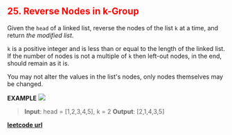 <h2 style="color:#F00;">25. Reverse Nodes in k-Group</h2>

Given the `head` of a linked list, reverse the nodes of the list `k` at a time, and return _the modified list_.

`k` is a positive integer and is less than or equal to the length of the linked list. If the number of nodes is not a multiple of `k` then left-out nodes, in the end, should remain as it is.

You may not alter the values in the list's nodes, only nodes themselves may be changed.

**EXAMPLE**
![](https://assets.leetcode.com/uploads/2020/10/03/reverse_ex1.jpg)
>**Input**: head = [1,2,3,4,5], k = 2
**Output**: [2,1,4,3,5]


**[leetcode url](https://leetcode.com/problems/reverse-nodes-in-k-group/description)**